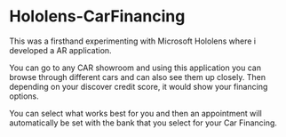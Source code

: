 # Hololens-CarFinancing

This was a firsthand experimenting with Microsoft Hololens where i developed a AR application.

You can go to any CAR showroom and using this application you can browse through different cars and can also see them up closely. Then depending on your discover credit score, it would show your financing options.

You can select what works best for you and then an appointment will automatically be set with the bank that you select for your Car Financing.
